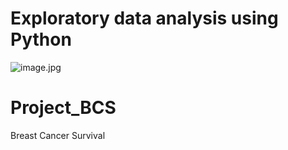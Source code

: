 # Exploratory data analysis using Python
![image.jpg](Images/EDA.jpg)

# Project_BCS
Breast Cancer Survival

